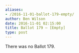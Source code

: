 ```yaml
---
aliases:
- /2016-11-01-ballot-179-empty/
author: Ben Wilson
date: 2016-11-01 02:15:00
title: Ballot 179 – [Empty]
type: post
---
```


There was no Ballot 179.